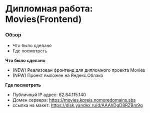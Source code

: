 # Дипломная работа: Movies(Frontend)
### Обзор

- Что было сделано
- Где посмотреть

**Что было сделано**


- (NEW) Реализован фронтенд для дипломного проекта Movies
- (NEW) Проект выложен на Яндекс.Облако

**Где посмотреть**

- Публичный IP адрес: 62.84.115.140
- Домен сервера: https://movies.kpreis.nomoredomains.sbs
- ссылка на макет: https://disk.yandex.ru/d/AAAhDgD8RZBm9g
